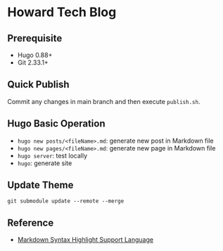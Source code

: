 # Howard Tech Blog

## Prerequisite

- Hugo 0.88+
- Git 2.33.1+

## Quick Publish

Commit any changes in main branch and then execute `publish.sh`.

## Hugo Basic Operation

- `hugo new posts/<fileName>.md`: generate new post in Markdown file
- `hugo new pages/<fileName>.md`: generate new page in Markdown file
- `hugo server`: test locally
- `hugo`: generate site

## Update Theme

```git
git submodule update --remote --merge
```

## Reference

- [Markdown Syntax Highlight Support Language](https://github.com/jincheng9/markdown_supported_languages?tab=readme-ov-file#heres-a-full-list-of-supported-languages)
